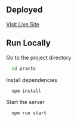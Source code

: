 ## Deployed

[Visit Live Site](https://practo.vercel.app/)



  
## Run Locally


Go to the project directory

```bash
  cd practo
```

Install dependencies

```bash
  npm install
```

Start the server

```bash
  npm run start
```


  